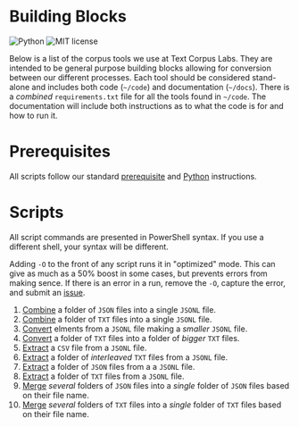 # Building Blocks

![Python](https://img.shields.io/badge/python-3.x-blue.svg)
![MIT license](https://img.shields.io/badge/License-MIT-green.svg)

Below is a list of the corpus tools we use at Text Corpus Labs.
They are intended to be general purpose building blocks allowing for conversion between our different processes.
Each tool should be considered stand-alone and includes both code (`~/code`) and documentation (`~/docs`).
There is a _combined_ `requirements.txt` file for all the tools found in `~/code`.
The documentation will include both instructions as to what the code is for and how to run it.

# Prerequisites

All scripts follow our standard [prerequisite](https://github.com/TextCorpusLabs/getting-started#prerequisites) and [Python](https://github.com/TextCorpusLabs/getting-started#python) instructions.

# Scripts

All script commands are presented in PowerShell syntax.
If you use a different shell, your syntax will be different.

Adding `-O` to the front of any script runs it in "optimized" mode.
This can give as much as a 50% boost in some cases, but prevents errors from making sence.
If there is an error in a run, remove the `-O`, capture the error, and submit an [issue](https://github.com/TextCorpusLabs/building-blocks/issues).

01. [Combine](./docs/combine_json_to_jsonl.md) a folder of `JSON` files into a single `JSONL` file.
02. [Combine](./docs/combine_txt_to_jsonl.md) a folder of `TXT` files into a single `JSONL` file.
03. [Convert](./docs/convert_jsonl.md) elments from a `JSONL` file making a _smaller_ `JSONL` file.
04. [Convert](./docs/convert_txtf.md) a folder of `TXT` files into a folder of _bigger_ `TXT` files.
05. [Extract](./docs/extract_csv_from_jsonl.md) a `CSV` file from a `JSONL` file.
06. [Extract](./docs/extract_itxt_from_jsonl.md) a folder of _interleaved_ `TXT` files from a `JSONL` file.
07. [Extract](./docs/extract_json_from_jsonl.md) a folder of `JSON` files from a a `JSONL` file.
08. [Extract](./docs/extract_txt_from_jsonl.md) a folder of `TXT` files from a `JSONL` file.
09. [Merge](./docs/merge_json_folders.md) _several_ folders of `JSON` files into a _single_ folder of `JSON` files based on their file name.
10. [Merge](./docs/merge_txt_folders.md) _several_ folders of `TXT` files into a _single_ folder of `TXT` files based on their file name.
